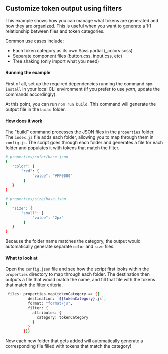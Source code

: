 ## Customize token output using filters

This example shows how you can manage what tokens are generated and how they are organized. This is useful when you want to generate a 1:1 relationship between files and token categories.

Common use cases include:

- Each token category as its own Sass partial (_colors.scss)
- Separate component files (button.css, input.css, etc)
- Tree shaking (only import what you need)

#### Running the example

First of all, set up the required dependencies running the command `npm install` in your local CLI environment (if you prefer to use *yarn*, update the commands accordingly).

At this point, you can run `npm run build`. This command will generate the output file in the `build` folder.

#### How does it work

The "build" command processes the JSON files in the `properties` folder. The `index.js` file adds each folder, allowing you to map through them in `config.js`. The script goes through each folder and generates a file for each folder and populates it with tokens that match the filter.

```sh
# properties/color/base.json
{
   "color": {
       "red": {
            "value": "#FF0000"
        }
   }
}
```

```sh
# properties/size/base.json
{
   "size": {
       "small": {
            "value": "2px"
        }
   }
}
```

Because the folder name matches the category, the output would automatically generate separate `color` and `size` files.

#### What to look at

Open the `config.json` file and see how the script first looks within the `properties` directory to map through each folder. The destination then outputs a file that would match the name, and fill that file with the tokens that match the filter criteria.

```sh
 files: properties.map(tokenCategory => ({
          destination: `${tokenCategory}.js`,
          format: "format/js",
          filter: {
            attributes: {
              category: tokenCategory
            }
          }
        }))
```

Now each new folder that gets added will automatically generate a corresponding file filled with tokens that match the category!
